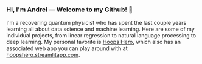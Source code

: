 ### Hi, I'm Andrei — Welcome to my Github! 👋

I'm a recovering quantum physicist who has spent the last couple years learning all about data science and machine learning.   Here are some of my individual projects, from linear regression to natural language processing to deep learning.  My personal favorite is [Hoops Hero](https://github.com/andreilevin/HoopsHero), which also has an associated web app you can play around with at [hoopshero.streamlitapp.com](https://hoopshero.streamlitapp.com).

<!--
**andreilevin/andreilevin** is a ✨ _special_ ✨ repository because its `README.md` (this file) appears on your GitHub profile.

Here are some ideas to get you started:

- 🔭 I’m currently working on ...
- 🌱 I’m currently learning ...
- 👯 I’m looking to collaborate on ...
- 🤔 I’m looking for help with ...
- 💬 Ask me about ...
- 📫 How to reach me: ...
- 😄 Pronouns: ...
- ⚡ Fun fact: ...
-->

